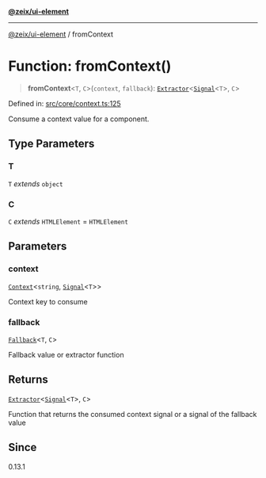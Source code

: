 [**@zeix/ui-element**](../README.md)

***

[@zeix/ui-element](../globals.md) / fromContext

# Function: fromContext()

> **fromContext**\<`T`, `C`\>(`context`, `fallback`): [`Extractor`](../type-aliases/Extractor.md)\<[`Signal`](../type-aliases/Signal.md)\<`T`\>, `C`\>

Defined in: [src/core/context.ts:125](https://github.com/zeixcom/ui-element/blob/1c318eb583bce4633e1df4a42dee77859303e28e/src/core/context.ts#L125)

Consume a context value for a component.

## Type Parameters

### T

`T` *extends* `object`

### C

`C` *extends* `HTMLElement` = `HTMLElement`

## Parameters

### context

[`Context`](../type-aliases/Context.md)\<`string`, [`Signal`](../type-aliases/Signal.md)\<`T`\>\>

Context key to consume

### fallback

[`Fallback`](../type-aliases/Fallback.md)\<`T`, `C`\>

Fallback value or extractor function

## Returns

[`Extractor`](../type-aliases/Extractor.md)\<[`Signal`](../type-aliases/Signal.md)\<`T`\>, `C`\>

Function that returns the consumed context signal or a signal of the fallback value

## Since

0.13.1
